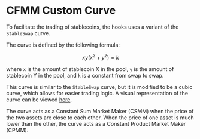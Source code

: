 # CFMM Custom Curve

To facilitate the trading of stablecoins, the hooks uses a variant of the `StableSwap` curve.

The curve is defined by the following formula:

$$
xy(x^2 + y^2) = k
$$

where `x` is the amount of stablecoin X in the pool, `y` is the amount of stablecoin Y in the pool, and `k` is a constant from swap to swap.

This curve is similar to the `StableSwap` curve, but it is modified to be a cubic curve, which allows for easier trading logic. A visual representation of the curve can be viewed [here](https://www.desmos.com/calculator/kbo1rjbalx).

The curve acts as a Constant Sum Market Maker (CSMM) when the price of the two assets are close to each other. When the price of one asset is much lower than the other, the curve acts as a Constant Product Market Maker (CPMM).
